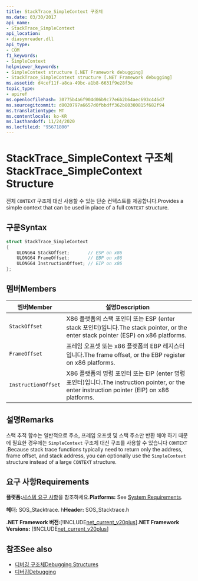 ```yaml
---
title: StackTrace_SimpleContext 구조체
ms.date: 03/30/2017
api_name:
- StackTrace_SimpleContext
api_location:
- diasymreader.dll
api_type:
- COM
f1_keywords:
- SimpleContext
helpviewer_keywords:
- SimpleContext structure [.NET Framework debugging]
- StackTrace_SimpleContext structure [.NET Framework debugging]
ms.assetid: d4cef11f-a8ca-49bc-a1b8-6631f9e28f3e
topic_type:
- apiref
ms.openlocfilehash: 30775b4a6f904d06b9c77e6b2b64aec693c446d7
ms.sourcegitcommit: d8020797a6657d0fbbdff362b80300815f682f94
ms.translationtype: MT
ms.contentlocale: ko-KR
ms.lasthandoff: 11/24/2020
ms.locfileid: "95671800"
---
```

# <a name="stacktrace_simplecontext-structure"></a><span data-ttu-id="d07ab-102">StackTrace_SimpleContext 구조체</span><span class="sxs-lookup"><span data-stu-id="d07ab-102">StackTrace_SimpleContext Structure</span></span>

<span data-ttu-id="d07ab-103">전체 `CONTEXT` 구조체 대신 사용할 수 있는 단순 컨텍스트를 제공합니다.</span><span class="sxs-lookup"><span data-stu-id="d07ab-103">Provides a simple context that can be used in place of a full `CONTEXT` structure.</span></span>  
  
## <a name="syntax"></a><span data-ttu-id="d07ab-104">구문</span><span class="sxs-lookup"><span data-stu-id="d07ab-104">Syntax</span></span>  
  
```cpp  
struct StackTrace_SimpleContext  
{  
    ULONG64 StackOffset;       // ESP on x86  
    ULONG64 FrameOffset;       // EBP on x86  
    ULONG64 InstructionOffset; // EIP on x86  
};  
```  
  
## <a name="members"></a><span data-ttu-id="d07ab-105">멤버</span><span class="sxs-lookup"><span data-stu-id="d07ab-105">Members</span></span>  
  
|<span data-ttu-id="d07ab-106">멤버</span><span class="sxs-lookup"><span data-stu-id="d07ab-106">Member</span></span>|<span data-ttu-id="d07ab-107">설명</span><span class="sxs-lookup"><span data-stu-id="d07ab-107">Description</span></span>|  
|------------|-----------------|  
|`StackOffset`|<span data-ttu-id="d07ab-108">X86 플랫폼의 스택 포인터 또는 ESP (enter stack 포인터)입니다.</span><span class="sxs-lookup"><span data-stu-id="d07ab-108">The stack pointer, or the enter stack pointer (ESP) on x86 platforms.</span></span>|  
|`FrameOffset`|<span data-ttu-id="d07ab-109">프레임 오프셋 또는 x86 플랫폼의 EBP 레지스터입니다.</span><span class="sxs-lookup"><span data-stu-id="d07ab-109">The frame offset, or the EBP register on x86 platforms.</span></span>|  
|`InstructionOffset`|<span data-ttu-id="d07ab-110">X86 플랫폼의 명령 포인터 또는 EIP (enter 명령 포인터)입니다.</span><span class="sxs-lookup"><span data-stu-id="d07ab-110">The instruction pointer, or the enter instruction pointer (EIP) on x86 platforms.</span></span>|  
  
## <a name="remarks"></a><span data-ttu-id="d07ab-111">설명</span><span class="sxs-lookup"><span data-stu-id="d07ab-111">Remarks</span></span>  

 <span data-ttu-id="d07ab-112">스택 추적 함수는 일반적으로 주소, 프레임 오프셋 및 스택 주소만 반환 해야 하기 때문에 필요한 경우에는 `SimpleContext` 구조체 대신 구조를 사용할 수 있습니다 `CONTEXT` .</span><span class="sxs-lookup"><span data-stu-id="d07ab-112">Because stack trace functions typically need to return only the address, frame offset, and stack address, you can optionally use the `SimpleContext` structure instead of a large `CONTEXT` structure.</span></span>  
  
## <a name="requirements"></a><span data-ttu-id="d07ab-113">요구 사항</span><span class="sxs-lookup"><span data-stu-id="d07ab-113">Requirements</span></span>  

 <span data-ttu-id="d07ab-114">**플랫폼:**[시스템 요구 사항](../../get-started/system-requirements.md)을 참조하세요.</span><span class="sxs-lookup"><span data-stu-id="d07ab-114">**Platforms:** See [System Requirements](../../get-started/system-requirements.md).</span></span>  
  
 <span data-ttu-id="d07ab-115">**헤더:** SOS_Stacktrace. h</span><span class="sxs-lookup"><span data-stu-id="d07ab-115">**Header:** SOS_Stacktrace.h</span></span>  
  
 <span data-ttu-id="d07ab-116">**.NET Framework 버전:**[!INCLUDE[net_current_v20plus](../../../../includes/net-current-v20plus-md.md)]</span><span class="sxs-lookup"><span data-stu-id="d07ab-116">**.NET Framework Versions:** [!INCLUDE[net_current_v20plus](../../../../includes/net-current-v20plus-md.md)]</span></span>  
  
## <a name="see-also"></a><span data-ttu-id="d07ab-117">참조</span><span class="sxs-lookup"><span data-stu-id="d07ab-117">See also</span></span>

- [<span data-ttu-id="d07ab-118">디버깅 구조체</span><span class="sxs-lookup"><span data-stu-id="d07ab-118">Debugging Structures</span></span>](debugging-structures.md)
- [<span data-ttu-id="d07ab-119">디버깅</span><span class="sxs-lookup"><span data-stu-id="d07ab-119">Debugging</span></span>](index.md)
